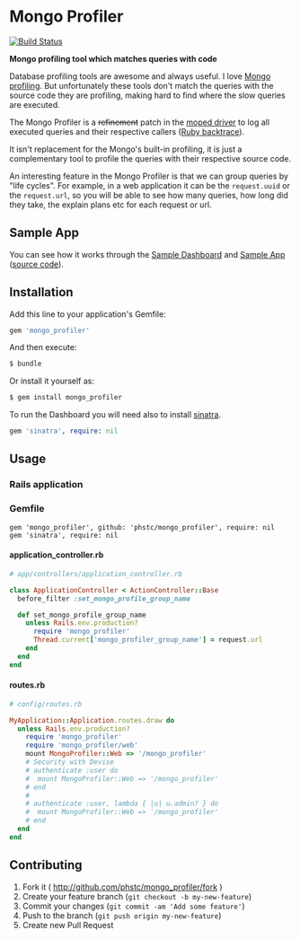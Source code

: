 # Mongo Profiler

[![Build Status](https://travis-ci.org/phstc/mongo_profiler.svg)](https://travis-ci.org/phstc/mongo_profiler)

**Mongo profiling tool which matches queries with code**

Database profiling tools are awesome and always useful. I love [Mongo profiling](http://docs.mongodb.org/manual/tutorial/manage-the-database-profiler/). But unfortunately these tools don't match the queries with the source code they are profiling, making hard to find where the slow queries are executed.

The Mongo Profiler is a <del>refinement</del> patch in the [moped driver](https://github.com/mongoid/moped) to log all executed queries and their respective callers ([Ruby backtrace](http://www.ruby-doc.org/core-2.1.1/Kernel.html#method-i-caller)).

It isn't replacement for the Mongo's built-in profiling, it is just a complementary tool to profile the queries with their respective source code.

An interesting feature in the Mongo Profiler is that we can group queries by "life cycles". For example, in a web application it can be the `request.uuid` or the `request.url`, so you will be able to see how many queries, how long did they take, the explain plans etc for each request or url.

## Sample App

You can see how it works through the [Sample Dashboard](https://mongo-profiler-sample-app.herokuapp.com/mongo_profiler) and [Sample App](https://mongo-profiler-sample-app.herokuapp.com) ([source code](https://github.com/phstc/mongo_profiler_sample_app)).

## Installation

Add this line to your application's Gemfile:

```ruby
gem 'mongo_profiler'
```

And then execute:

```bash
$ bundle
```

Or install it yourself as:

```bash
$ gem install mongo_profiler
```

To run the Dashboard you will need also to install [sinatra](https://github.com/sinatra/sinatra).

```ruby
gem 'sinatra', require: nil
```

## Usage

### Rails application

### Gemfile

```
gem 'mongo_profiler', github: 'phstc/mongo_profiler', require: nil
gem 'sinatra', require: nil
```

#### application_controller.rb

```ruby
# app/controllers/application_controller.rb

class ApplicationController < ActionController::Base
  before_filter :set_mongo_profile_group_name

  def set_mongo_profile_group_name
    unless Rails.env.production?
      require 'mongo_profiler'
      Thread.current['mongo_profiler_group_name'] = request.url
    end
  end
end
```

#### routes.rb

```ruby
# config/routes.rb

MyApplication::Application.routes.draw do
  unless Rails.env.production?
    require 'mongo_profiler'
    require 'mongo_profiler/web'
    mount MongoProfiler::Web => '/mongo_profiler'
    # Security with Devise
    # authenticate :user do
    #  mount MongoProfiler::Web => '/mongo_profiler'
    # end
    #
    # authenticate :user, lambda { |u| u.admin? } do
    #  mount MongoProfiler::Web => '/mongo_profiler'
    # end
  end
end
```

## Contributing

1. Fork it ( http://github.com/phstc/mongo_profiler/fork )
2. Create your feature branch (`git checkout -b my-new-feature`)
3. Commit your changes (`git commit -am 'Add some feature'`)
4. Push to the branch (`git push origin my-new-feature`)
5. Create new Pull Request